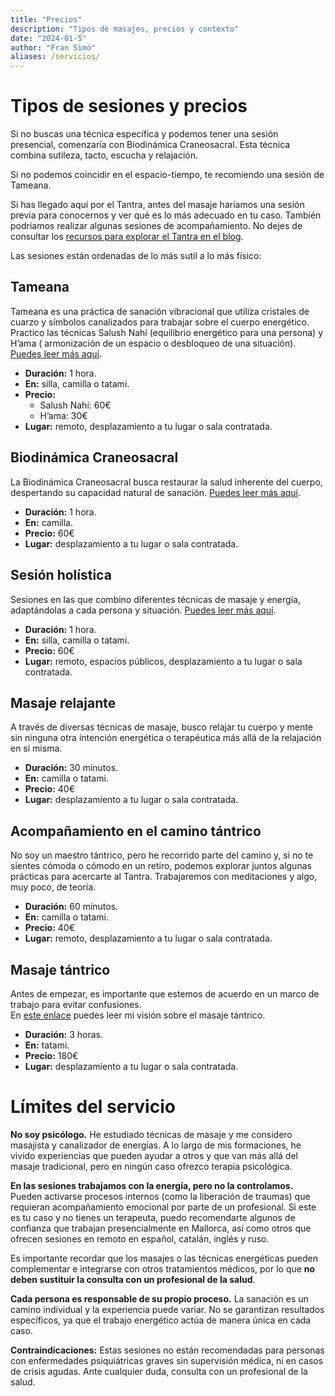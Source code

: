 ```yaml
---
title: "Precios"
description: "Tipos de masajes, precios y contexto"
date: "2024-01-5"
author: "Fran Simó"
aliases: /servicios/
---
```


# Tipos de sesiones y precios

Si no buscas una técnica específica y podemos tener una sesión presencial, comenzaría con Biodinámica Craneosacral. Esta
técnica combina sutileza, tacto, escucha y relajación.

Si no podemos coincidir en el espacio-tiempo, te recomiendo una sesión de Tameana.

Si has llegado aquí por el Tantra, antes del masaje haríamos una sesión previa para conocernos y ver qué es lo más
adecuado en tu caso. También podríamos realizar algunas sesiones de acompañamiento. No dejes de consultar
los [recursos para explorar el Tantra en el blog](../../posts/2024/07/recursos_aprendizaje.md).

Las sesiones están ordenadas de lo más sutil a lo más físico:

## Tameana

Tameana es una práctica de sanación vibracional que utiliza cristales de cuarzo y símbolos canalizados para trabajar
sobre el cuerpo energético. Practico las técnicas Salush Nahí (equilibrio energético para una persona) y H’ama (
armonización de un espacio o desbloqueo de una situación). [Puedes leer más aquí](tameana.md).

- **Duración:** 1 hora.
- **En:** silla, camilla o tatami.
- **Precio:**
    - Salush Nahí: 60€
    - H’ama: 30€
- **Lugar:** remoto, desplazamiento a tu lugar o sala contratada.

## Biodinámica Craneosacral

La Biodinámica Craneosacral busca restaurar la salud inherente del cuerpo, despertando su capacidad natural de
sanación. [Puedes leer más aquí](biodinamica_craneosacral.md).

- **Duración:** 1 hora.
- **En:** camilla.
- **Precio:** 60€
- **Lugar:** desplazamiento a tu lugar o sala contratada.

## Sesión holística

Sesiones en las que combino diferentes técnicas de masaje y energía, adaptándolas a cada persona y
situación. [Puedes leer más aquí](masaje_holistico.md).

- **Duración:** 1 hora.
- **En:** silla, camilla o tatami.
- **Precio:** 60€
- **Lugar:** remoto, espacios públicos, desplazamiento a tu lugar o sala contratada.

## Masaje relajante

A través de diversas técnicas de masaje, busco relajar tu cuerpo y mente sin ninguna otra intención energética o
terapéutica más allá de la relajación en sí misma.

- **Duración:** 30 minutos.
- **En:** camilla o tatami.
- **Precio:** 40€
- **Lugar:** desplazamiento a tu lugar o sala contratada.

## Acompañamiento en el camino tántrico

No soy un maestro tántrico, pero he recorrido parte del camino y, si no te sientes cómoda o cómodo en un retiro, podemos
explorar juntos algunas prácticas para acercarte al Tantra. Trabajaremos con meditaciones y algo, muy poco, de teoría.

- **Duración:** 60 minutos.
- **En:** camilla o tatami.
- **Precio:** 40€
- **Lugar:** remoto, desplazamiento a tu lugar o sala contratada.

## Masaje tántrico

Antes de empezar, es importante que estemos de acuerdo en un marco de trabajo para evitar confusiones.  
En [este enlace](masaje_tantrico.md) puedes leer mi visión sobre el masaje tántrico.

- **Duración:** 3 horas.
- **En:** tatami.
- **Precio:** 180€
- **Lugar:** desplazamiento a tu lugar o sala contratada.


# Límites del servicio  

**No soy psicólogo.** He estudiado técnicas de masaje y me considero masajista y canalizador de energías. A lo largo de mis formaciones, he vivido experiencias que pueden ayudar a otros y que van más allá del masaje tradicional, pero en ningún caso ofrezco terapia psicológica.  

**En las sesiones trabajamos con la energía, pero no la controlamos.** Pueden activarse procesos internos (como la liberación de traumas) que requieran acompañamiento emocional por parte de un profesional. Si este es tu caso y no tienes un terapeuta, puedo recomendarte algunos de confianza que trabajan presencialmente en Mallorca, así como otros que ofrecen sesiones en remoto en español, catalán, inglés y ruso.  

Es importante recordar que los masajes o las técnicas energéticas pueden complementar e integrarse con otros tratamientos médicos, por lo que **no deben sustituir la consulta con un profesional de la salud**.  

**Cada persona es responsable de su propio proceso.** La sanación es un camino individual y la experiencia puede variar. No se garantizan resultados específicos, ya que el trabajo energético actúa de manera única en cada caso.  

**Contraindicaciones:** Estas sesiones no están recomendadas para personas con enfermedades psiquiátricas graves sin supervisión médica, ni en casos de crisis agudas. Ante cualquier duda, consulta con un profesional de la salud.  
